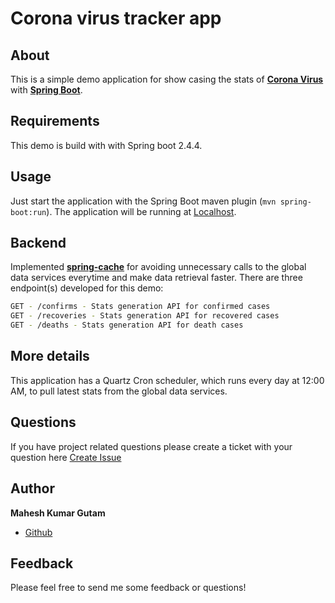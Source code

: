 # Corona virus tracker app

## About
This is a simple demo application for show casing the stats of **[Corona Virus](https://github.com/CSSEGISandData/COVID-19/tree/master/csse_covid_19_data/csse_covid_19_time_series)** with 
**[Spring Boot](https://spring.io/projects/spring-boot)**.

## Requirements
This demo is build with with Spring boot 2.4.4.

## Usage
Just start the application with the Spring Boot maven plugin (`mvn spring-boot:run`). The application will be 
running at [Localhost](http://localhost:8080/corona-virus-tracker).

## Backend
Implemented **[spring-cache](https://spring.io/guides/gs/caching/)** for avoiding unnecessary calls to the global data services everytime and make data retrieval faster. There are three endpoint(s) developed for this demo:

```bash
GET - /confirms - Stats generation API for confirmed cases 
GET - /recoveries - Stats generation API for recovered cases
GET - /deaths - Stats generation API for death cases

```

## More details
This application has a Quartz Cron scheduler, which runs every day at 12:00 AM, to pull latest stats from the global data services.

## Questions
If you have project related questions please create a ticket with your question here [Create Issue](https://github.com/MaheshIare/corona-virus-tracker/issues)


## Author

**Mahesh Kumar Gutam**

* [Github](https://github.com/MaheshIare)

## Feedback
Please feel free to send me some feedback or questions!
